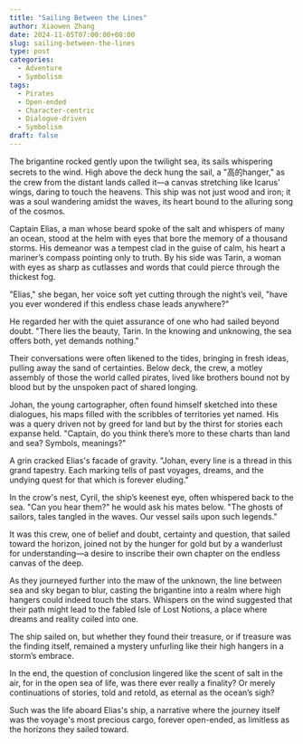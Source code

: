 ```yaml
---
title: "Sailing Between the Lines"
author: Xiaowen Zhang
date: 2024-11-05T07:00:00+08:00
slug: sailing-between-the-lines
type: post
categories:
  - Adventure
  - Symbolism
tags:
  - Pirates
  - Open-ended
  - Character-centric
  - Dialogue-driven
  - Symbolism
draft: false
---
```


The brigantine rocked gently upon the twilight sea, its sails whispering secrets to the wind. High above the deck hung the sail, a "高的hanger," as the crew from the distant lands called it—a canvas stretching like Icarus' wings, daring to touch the heavens. This ship was not just wood and iron; it was a soul wandering amidst the waves, its heart bound to the alluring song of the cosmos.

Captain Elias, a man whose beard spoke of the salt and whispers of many an ocean, stood at the helm with eyes that bore the memory of a thousand storms. His demeanor was a tempest clad in the guise of calm, his heart a mariner’s compass pointing only to truth. By his side was Tarin, a woman with eyes as sharp as cutlasses and words that could pierce through the thickest fog.

"Elias," she began, her voice soft yet cutting through the night’s veil, "have you ever wondered if this endless chase leads anywhere?"

He regarded her with the quiet assurance of one who had sailed beyond doubt. "There lies the beauty, Tarin. In the knowing and unknowing, the sea offers both, yet demands nothing."

Their conversations were often likened to the tides, bringing in fresh ideas, pulling away the sand of certainties. Below deck, the crew, a motley assembly of those the world called pirates, lived like brothers bound not by blood but by the unspoken pact of shared longing.

Johan, the young cartographer, often found himself sketched into these dialogues, his maps filled with the scribbles of territories yet named. His was a query driven not by greed for land but by the thirst for stories each expanse held. "Captain, do you think there’s more to these charts than land and sea? Symbols, meanings?"

A grin cracked Elias's facade of gravity. "Johan, every line is a thread in this grand tapestry. Each marking tells of past voyages, dreams, and the undying quest for that which is forever eluding."

In the crow's nest, Cyril, the ship’s keenest eye, often whispered back to the sea. "Can you hear them?" he would ask his mates below. "The ghosts of sailors, tales tangled in the waves. Our vessel sails upon such legends."

It was this crew, one of belief and doubt, certainty and question, that sailed toward the horizon, joined not by the hunger for gold but by a wanderlust for understanding—a desire to inscribe their own chapter on the endless canvas of the deep.

As they journeyed further into the maw of the unknown, the line between sea and sky began to blur, casting the brigantine into a realm where high hangers could indeed touch the stars. Whispers on the wind suggested that their path might lead to the fabled Isle of Lost Notions, a place where dreams and reality coiled into one.

The ship sailed on, but whether they found their treasure, or if treasure was the finding itself, remained a mystery unfurling like their high hangers in a storm’s embrace.

In the end, the question of conclusion lingered like the scent of salt in the air, for in the open sea of life, was there ever really a finality? Or merely continuations of stories, told and retold, as eternal as the ocean’s sigh?

Such was the life aboard Elias's ship, a narrative where the journey itself was the voyage's most precious cargo, forever open-ended, as limitless as the horizons they sailed toward.